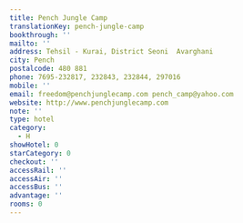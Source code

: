 ```yaml
---
title: Pench Jungle Camp
translationKey: pench-jungle-camp
bookthrough: ''
mailto: ''
address: Tehsil - Kurai, District Seoni  Avarghani
city: Pench
postalcode: 480 881
phone: 7695-232817, 232843, 232844, 297016
mobile: ''
email: freedom@penchjunglecamp.com pench_camp@yahoo.com
website: http://www.penchjunglecamp.com
note: ''
type: hotel
category:
  - H
showHotel: 0
starCategory: 0
checkout: ''
accessRail: ''
accessAir: ''
accessBus: ''
advantage: ''
rooms: 0
---
```

